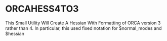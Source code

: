 # ORCAHESS4TO3
This Small Utility Will Create A Hessian With Formatting of ORCA version 3 rather than 4. In particular, this used fixed notation for $normal_modes and $hessian
